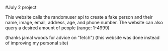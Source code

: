 #July 2 project

This website calls the randomuser api to create a fake person and their name, image, email, address, age, and phone number.
The website can also query a desired amount of people (range: 1-4999)

(thanks jamal woods for advice on "fetch")
(this website was done instead of improving my personal site)
